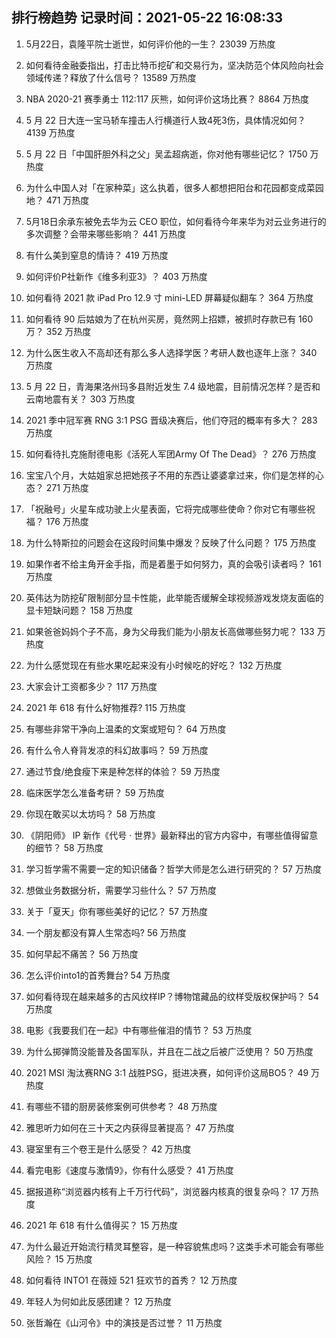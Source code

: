 
## 排行榜趋势 记录时间：2021-05-22 16:08:33
  
  1. 5月22日，袁隆平院士逝世，如何评价他的一生？ 23039 万热度
    
  2. 如何看待金融委指出，打击比特币挖矿和交易行为，坚决防范个体风险向社会领域传递？释放了什么信号？ 13589 万热度
    
  3. NBA 2020-21 赛季勇士 112:117 灰熊，如何评价这场比赛？ 8864 万热度
    
  4. 5 月 22 日大连一宝马轿车撞击人行横道行人致4死3伤，具体情况如何？ 4139 万热度
    
  5. 5 月 22 日「中国肝胆外科之父」吴孟超病逝，你对他有哪些记忆？ 1750 万热度
    
  6. 为什么中国人对「在家种菜」这么执着，很多人都想把阳台和花园都变成菜园地？ 471 万热度
    
  7. 5月18日余承东被免去华为云 CEO 职位，如何看待今年来华为对云业务进行的多次调整？会带来哪些影响？ 441 万热度
    
  8. 有什么美到窒息的情诗？ 419 万热度
    
  9. 如何评价P社新作《维多利亚3》？ 403 万热度
    
  10. 如何看待 2021 款 iPad Pro 12.9 寸 mini-LED 屏幕疑似翻车？ 364 万热度
    
  11. 如何看待 90 后姑娘为了在杭州买房，竟然网上招嫖，被抓时存款已有 160 万？ 352 万热度
    
  12. 为什么医生收入不高却还有那么多人选择学医？考研人数也逐年上涨？ 340 万热度
    
  13. 5 月 22 日，青海果洛州玛多县附近发生 7.4 级地震，目前情况怎样？是否和云南地震有关？ 303 万热度
    
  14. 2021 季中冠军赛 RNG 3:1 PSG 晋级决赛后，他们夺冠的概率有多大？ 283 万热度
    
  15. 如何看待扎克施耐德电影《活死人军团Army Of The Dead》？ 276 万热度
    
  16. 宝宝八个月，大姑姐家总把她孩子不用的东西让婆婆拿过来，你们是怎样的心态？ 271 万热度
    
  17. 「祝融号」火星车成功驶上火星表面，它将完成哪些使命？你对它有哪些祝福？ 176 万热度
    
  18. 为什么特斯拉的问题会在这段时间集中爆发？反映了什么问题？ 175 万热度
    
  19. 如果作者不给主角开金手指，而是着墨于如何努力，真的会吸引读者吗？ 161 万热度
    
  20. 英伟达为防挖矿限制部分显卡性能，此举能否缓解全球视频游戏发烧友面临的显卡短缺问题？ 158 万热度
    
  21. 如果爸爸妈妈个子不高，身为父母我们能为小朋友长高做哪些努力呢？ 133 万热度
    
  22. 为什么感觉现在有些水果吃起来没有小时候吃的好吃？ 132 万热度
    
  23. 大家会计工资都多少？ 117 万热度
    
  24. 2021 年 618 有什么好物推荐? 115 万热度
    
  25. 有哪些非常干净向上温柔的文案或短句？ 64 万热度
    
  26. 有什么令人脊背发凉的科幻故事吗？ 59 万热度
    
  27. 通过节食/绝食瘦下来是种怎样的体验？ 59 万热度
    
  28. 临床医学怎么准备考研？ 59 万热度
    
  29. 你现在敢买以太坊吗？ 58 万热度
    
  30. 《阴阳师》 IP 新作《代号 · 世界》最新释出的官方内容中，有哪些值得留意的细节？ 58 万热度
    
  31. 学习哲学需不需要一定的知识储备？哲学大师是怎么进行研究的？ 57 万热度
    
  32. 想做业务数据分析，需要学习些什么？ 57 万热度
    
  33. 关于「夏天」你有哪些美好的记忆？ 57 万热度
    
  34. 一个朋友都没有算人生常态吗? 56 万热度
    
  35. 如何早起不痛苦？ 56 万热度
    
  36. 怎么评价into1的首秀舞台? 54 万热度
    
  37. 如何看待现在越来越多的古风纹样IP？博物馆藏品的纹样受版权保护吗？ 54 万热度
    
  38. 电影《我要我们在一起》中有哪些催泪的情节？ 53 万热度
    
  39. 为什么掷弹筒没能普及各国军队，并且在二战之后被广泛使用？ 50 万热度
    
  40. 2021 MSI 淘汰赛RNG 3:1 战胜PSG，挺进决赛，如何评价这局BO5？ 49 万热度
    
  41. 有哪些不错的厨房装修案例可供参考？ 48 万热度
    
  42. 雅思听力如何在三十天之内获得显著提高？ 47 万热度
    
  43. 寝室里有三个卷王是什么感受？ 42 万热度
    
  44. 看完电影《速度与激情9》，你有什么感受？ 41 万热度
    
  45. 据报道称“浏览器内核有上千万行代码”，浏览器内核真的很复杂吗？ 17 万热度
    
  46. 2021 年 618 有什么值得买？ 15 万热度
    
  47. 为什么最近开始流行精灵耳整容，是一种容貌焦虑吗？这类手术可能会有哪些风险？ 15 万热度
    
  48. 如何看待 INTO1 在薇娅 521 狂欢节的首秀？ 12 万热度
    
  49. 年轻人为何如此反感团建？ 12 万热度
    
  50. 张哲瀚在《山河令》中的演技是否过誉？ 11 万热度
    